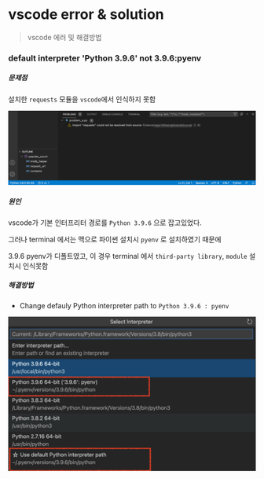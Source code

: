# vscode error & solution

> vscode 에러 및 해결방법



### default interpreter 'Python 3.9.6' not 3.9.6:pyenv

##### 문제점

설치한 `requests` 모듈을 `vscode`에서 인식하지 못함

<img src="vscode_error_solution.assets/image-20210731155559927.png">



##### 원인

vscode가 기본 인터프리터 경로를 `Python 3.9.6` 으로 잡고있었다.

그러나 terminal 에서는 맥으로 파이썬 설치시 `pyenv` 로 설치하였기 때문에

3.9.6 pyenv가 디폴트였고, 이 경우 terminal 에서  `third-party library`, `module` 설치시 인식못함



##### 해결방법

- Change defauly Python interpreter path to `Python 3.9.6 : pyenv`

<img src="vscode_error_solution.assets/Screen Shot 2021-07-31 at 3.58.05 PM.png">

